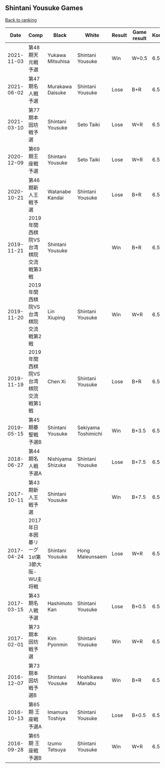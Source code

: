 ## Shintani Yousuke Games

[Back to ranking](../../index.md)




| **Date** | **Comp** | **Black** | **White** | **Result** | **Game result** | **Komi** | **Rating** | **Diff** | 
| --- | --- | --- | --- | --- | --- | --- | --- | --- |
| 2021-11-03 | 第48期天元戦予選 | Yukawa Mitsuhisa | Shintani Yousuke | Win | W+0.5 | 6.5 | 2857 | 2857 | 
| 2021-06-02 | 第47期名人戦予選 | Murakawa Daisuke | Shintani Yousuke | Lose | B+R | 6.5 | missing | 0 | 
| 2021-03-10 | 第77期本因坊戦予選 | Shintani Yousuke | Seto Taiki | Lose | W+R | 6.5 | missing | 0 | 
| 2020-12-09 | 第69期王座戦予選 | Shintani Yousuke | Seto Taiki | Lose | W+R | 6.5 | missing | -2875 | 
| 2020-10-21 | 第46期新人王戦予選 | Watanabe Kandai | Shintani Yousuke | Lose | B+R | 6.5 | 2875 | 229 | 
| 2019-11-21 | 2019年関西棋院VS台湾棋院交流戦第3戦 | Shintani Yousuke |  | Win | B+R | 6.5 | 2646 | 84 | 
| 2019-11-20 | 2019年関西棋院VS台湾棋院交流戦第2戦 | Lin Xiuping | Shintani Yousuke | Win | W+R | 6.5 | 2562 | 2562 | 
| 2019-11-19 | 2019年関西棋院VS台湾棋院交流戦第1戦 | Chen Xi | Shintani Yousuke | Lose | B+R | 6.5 | missing | 0 | 
| 2019-05-15 | 第45期碁聖戦予選B | Shintani Yousuke | Sekiyama Toshimichi | Win | B+3.5 | 6.5 | missing | 0 | 
| 2018-06-27 | 第44期名人戦予選A | Nishiyama Shizuka | Shintani Yousuke | Lose | B+7.5 | 6.5 | missing | 0 | 
| 2017-10-11 | 第43期新人王戦予選 | Shintani Yousuke |  | Win | B+7.5 | 6.5 | missing | 0 | 
| 2017-04-24 | 2017年日本囲碁リーグ1st第3節大阪-WU主将戦 | Shintani Yousuke | Hong Maleunsaem | Lose | W+R | 6.5 | missing | 0 | 
| 2017-03-15 | 第43期名人戦予選 | Hashimoto Kan | Shintani Yousuke | Lose | B+0.5 | 6.5 | missing | 0 | 
| 2017-02-01 | 第73期本因坊戦予選 | Kim Pyonmin | Shintani Yousuke | Win | W+R | 6.5 | missing | 0 | 
| 2016-12-07 | 第73期本因坊戦予選B | Shintani Yousuke | Hoshikawa Manabu | Win | B+R | 6.5 | missing | 0 | 
| 2016-10-13 | 第65期 王座戦 予選A | Imamura Toshiya | Shintani Yousuke | Lose | B+0.5 | 6.5 | missing | 0 | 
| 2016-09-28 | 第65期 王座戦 予選B | Izumo Tetsuya | Shintani Yousuke | Win | W+R | 6.5 | missing | missing |




